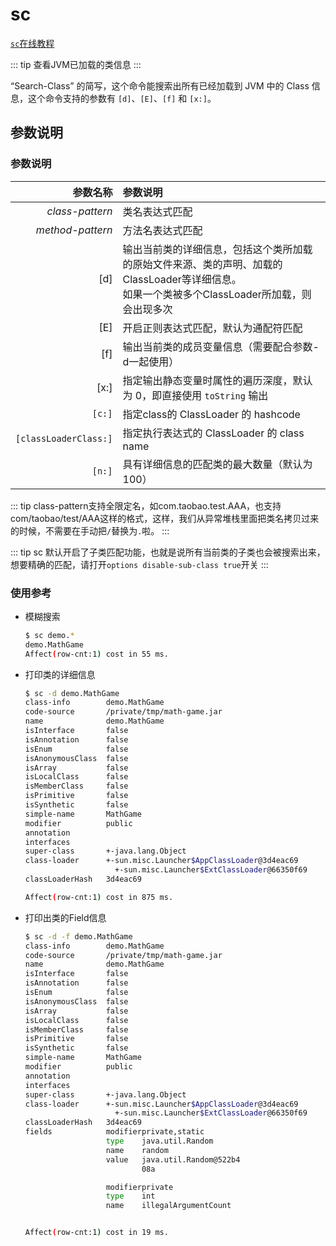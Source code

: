 sc
===

[`sc`在线教程](https://arthas.aliyun.com/doc/arthas-tutorials?language=cn&id=command-sc)

::: tip
查看JVM已加载的类信息
:::

“Search-Class” 的简写，这个命令能搜索出所有已经加载到 JVM 中的 Class 信息，这个命令支持的参数有 `[d]`、`[E]`、`[f]` 和 `[x:]`。

参数说明
---

### 参数说明

|参数名称|参数说明|
|---:|:---|
|*class-pattern*|类名表达式匹配|
|*method-pattern*|方法名表达式匹配|
|[d]|输出当前类的详细信息，包括这个类所加载的原始文件来源、类的声明、加载的ClassLoader等详细信息。<br/>如果一个类被多个ClassLoader所加载，则会出现多次|
|[E]|开启正则表达式匹配，默认为通配符匹配|
|[f]|输出当前类的成员变量信息（需要配合参数-d一起使用）|
|[x:]|指定输出静态变量时属性的遍历深度，默认为 0，即直接使用 `toString` 输出|
|`[c:]`|指定class的 ClassLoader 的 hashcode|
|`[classLoaderClass:]`|指定执行表达式的 ClassLoader 的 class name|
|`[n:]`|具有详细信息的匹配类的最大数量（默认为100）|

::: tip
class-pattern支持全限定名，如com.taobao.test.AAA，也支持com/taobao/test/AAA这样的格式，这样，我们从异常堆栈里面把类名拷贝过来的时候，不需要在手动把`/`替换为`.`啦。
:::

::: tip
sc 默认开启了子类匹配功能，也就是说所有当前类的子类也会被搜索出来，想要精确的匹配，请打开`options disable-sub-class true`开关
:::

### 使用参考

* 模糊搜索

  ```bash
  $ sc demo.*
  demo.MathGame
  Affect(row-cnt:1) cost in 55 ms.
  ```

* 打印类的详细信息

  ```bash
  $ sc -d demo.MathGame
  class-info        demo.MathGame
  code-source       /private/tmp/math-game.jar
  name              demo.MathGame
  isInterface       false
  isAnnotation      false
  isEnum            false
  isAnonymousClass  false
  isArray           false
  isLocalClass      false
  isMemberClass     false
  isPrimitive       false
  isSynthetic       false
  simple-name       MathGame
  modifier          public
  annotation
  interfaces
  super-class       +-java.lang.Object
  class-loader      +-sun.misc.Launcher$AppClassLoader@3d4eac69
                      +-sun.misc.Launcher$ExtClassLoader@66350f69
  classLoaderHash   3d4eac69

  Affect(row-cnt:1) cost in 875 ms.
  ```

* 打印出类的Field信息

  ```bash
  $ sc -d -f demo.MathGame
  class-info        demo.MathGame
  code-source       /private/tmp/math-game.jar
  name              demo.MathGame
  isInterface       false
  isAnnotation      false
  isEnum            false
  isAnonymousClass  false
  isArray           false
  isLocalClass      false
  isMemberClass     false
  isPrimitive       false
  isSynthetic       false
  simple-name       MathGame
  modifier          public
  annotation
  interfaces
  super-class       +-java.lang.Object
  class-loader      +-sun.misc.Launcher$AppClassLoader@3d4eac69
                      +-sun.misc.Launcher$ExtClassLoader@66350f69
  classLoaderHash   3d4eac69
  fields            modifierprivate,static
                    type    java.util.Random
                    name    random
                    value   java.util.Random@522b4
                            08a

                    modifierprivate
                    type    int
                    name    illegalArgumentCount


  Affect(row-cnt:1) cost in 19 ms.
  ```